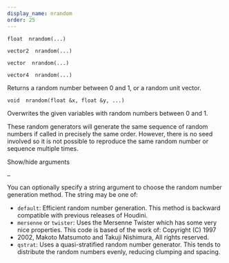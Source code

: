 ```yaml
---
display_name: nrandom
order: 25
---
```

`float  nrandom(...)`

`vector2  nrandom(...)`

`vector  nrandom(...)`

`vector4  nrandom(...)`

Returns a random number between 0 and 1, or a random unit vector.

`void  nrandom(float &x, float &y, ...)`

Overwrites the given variables with random numbers between 0 and 1.

These random generators will generate the same sequence of random numbers if called in precisely the same order. However, there is no seed involved so it is not possible to reproduce the same random number or sequence multiple times.

Show/hide arguments

`…`

You can optionally specify a string argument to choose the random number
generation method. The string may be one of:

- `default`: Efficient random number generation. This method is backward
  compatible with previous releases of Houdini.
- `mersenne` or `twister`: Uses the Mersenne Twister which has some very
  nice properties. This code is based of the work of: Copyright (C) 1997
- 2002, Makoto Matsumoto and Takuji Nishimura, All rights reserved.
- `qstrat`: Uses a quasi-stratified random number generator. This tends
  to distribute the random numbers evenly, reducing clumping and
  spacing.
